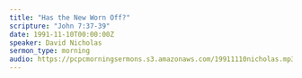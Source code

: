 ```yaml
---
title: "Has the New Worn Off?"
scripture: "John 7:37-39"
date: 1991-11-10T00:00:00Z
speaker: David Nicholas
sermon_type: morning
audio: https://pcpcmorningsermons.s3.amazonaws.com/19911110nicholas.mp3 
---
```



